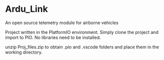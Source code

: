 # Ardu_Link
An open source telemetry module for airborne vehicles

Project written in the PlatformIO environment. 
Simply clone the project and import to PIO. 
No libraries need to be installed.

unzip Proj_files.zip to obtain .pio and .vscode folders and place them in the working directory.
